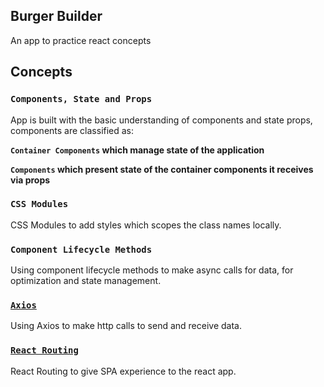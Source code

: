 ## Burger Builder

An app to practice react concepts

## Concepts

### `Components, State and Props`

App is built with the basic understanding of components and state props, components are classified as:

**`Container Components` which manage state of the application**

**`Components` which present state of the container components it receives via props**

### `CSS Modules`

CSS Modules to add styles which scopes the class names locally.

### `Component Lifecycle Methods`

Using component lifecycle methods to make async calls for data, for optimization and state management.

### [`Axios`](https://github.com/axios/axios)

Using Axios to make http calls to send and receive data. 

### [`React Routing`](https://github.com/ReactTraining/react-router)

React Routing to give SPA experience to the react app.
